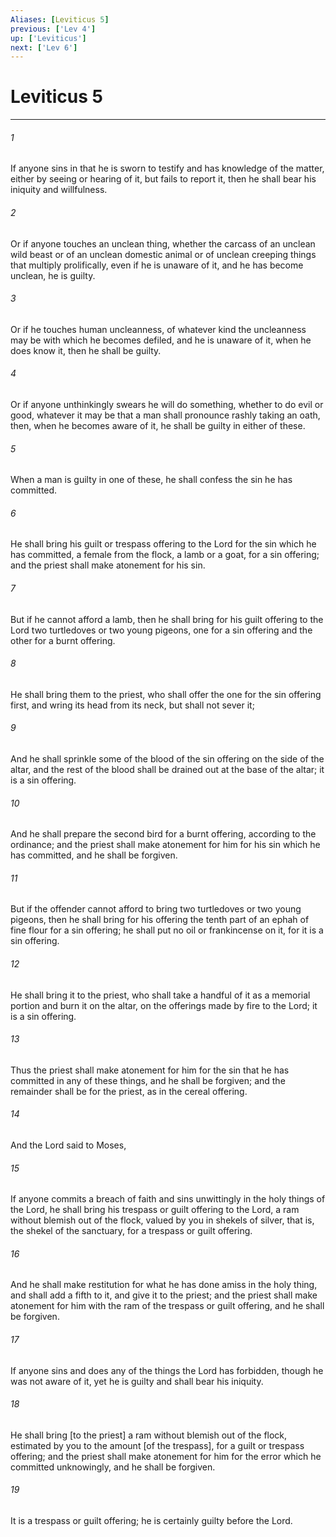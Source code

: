 ```yaml
---
Aliases: [Leviticus 5]
previous: ['Lev 4']
up: ['Leviticus']
next: ['Lev 6']
---
```

# Leviticus 5

***

###### 1 

If anyone sins in that he is sworn to testify and has knowledge of the matter, either by seeing or hearing of it, but fails to report it, then he shall bear his iniquity and willfulness. 

###### 2 

Or if anyone touches an unclean thing, whether the carcass of an unclean wild beast or of an unclean domestic animal or of unclean creeping things that multiply prolifically, even if he is unaware of it, and he has become unclean, he is guilty. 

###### 3 

Or if he touches human uncleanness, of whatever kind the uncleanness may be with which he becomes defiled, and he is unaware of it, when he does know it, then he shall be guilty. 

###### 4 

Or if anyone unthinkingly swears he will do something, whether to do evil or good, whatever it may be that a man shall pronounce rashly taking an oath, then, when he becomes aware of it, he shall be guilty in either of these. 

###### 5 

When a man is guilty in one of these, he shall confess the sin he has committed. 

###### 6 

He shall bring his guilt or trespass offering to the Lord for the sin which he has committed, a female from the flock, a lamb or a goat, for a sin offering; and the priest shall make atonement for his sin. 

###### 7 

But if he cannot afford a lamb, then he shall bring for his guilt offering to the Lord two turtledoves or two young pigeons, one for a sin offering and the other for a burnt offering. 

###### 8 

He shall bring them to the priest, who shall offer the one for the sin offering first, and wring its head from its neck, but shall not sever it; 

###### 9 

And he shall sprinkle some of the blood of the sin offering on the side of the altar, and the rest of the blood shall be drained out at the base of the altar; it is a sin offering. 

###### 10 

And he shall prepare the second bird for a burnt offering, according to the ordinance; and the priest shall make atonement for him for his sin which he has committed, and he shall be forgiven. 

###### 11 

But if the offender cannot afford to bring two turtledoves or two young pigeons, then he shall bring for his offering the tenth part of an ephah of fine flour for a sin offering; he shall put no oil or frankincense on it, for it is a sin offering. 

###### 12 

He shall bring it to the priest, who shall take a handful of it as a memorial portion and burn it on the altar, on the offerings made by fire to the Lord; it is a sin offering. 

###### 13 

Thus the priest shall make atonement for him for the sin that he has committed in any of these things, and he shall be forgiven; and the remainder shall be for the priest, as in the cereal offering. 

###### 14 

And the Lord said to Moses, 

###### 15 

If anyone commits a breach of faith and sins unwittingly in the holy things of the Lord, he shall bring his trespass or guilt offering to the Lord, a ram without blemish out of the flock, valued by you in shekels of silver, that is, the shekel of the sanctuary, for a trespass or guilt offering. 

###### 16 

And he shall make restitution for what he has done amiss in the holy thing, and shall add a fifth to it, and give it to the priest; and the priest shall make atonement for him with the ram of the trespass or guilt offering, and he shall be forgiven. 

###### 17 

If anyone sins and does any of the things the Lord has forbidden, though he was not aware of it, yet he is guilty and shall bear his iniquity. 

###### 18 

He shall bring [to the priest] a ram without blemish out of the flock, estimated by you to the amount [of the trespass], for a guilt or trespass offering; and the priest shall make atonement for him for the error which he committed unknowingly, and he shall be forgiven. 

###### 19 

It is a trespass or guilt offering; he is certainly guilty before the Lord.
